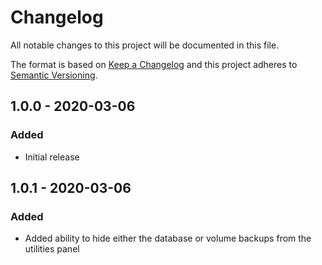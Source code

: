 # Changelog

All notable changes to this project will be documented in this file.

The format is based on [Keep a Changelog](http://keepachangelog.com/) and this project adheres to [Semantic Versioning](http://semver.org/).

## 1.0.0 - 2020-03-06

### Added

- Initial release

## 1.0.1 - 2020-03-06

### Added

- Added ability to hide either the database or volume backups from the utilities panel